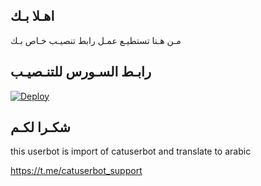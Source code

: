 ## اهـلا بـك
مـن هـنا تستطيـع عمـل رابط تنصيـب خـاص بـك

## رابـط السـورس للتنـصيـب

[![Deploy](https://www.herokucdn.com/deploy/button.svg)](https://heroku.com/deploy?template=https://github.com/https://github.com/ashaksalalh/jmthon)

## شكـرا لكـم 


this userbot is import of catuserbot and translate to arabic

https://t.me/catuserbot_support
